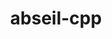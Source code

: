 ---
title: "abseil-cpp"
layout: cache
categories: [package, develop-2023-10-01]
meta: {"versions": ["20230125.3"], "compilers": ["apple-clang@=14.0.0", "gcc@=11.1.0", "gcc@=11.3.0"], "oss": ["ubuntu20.04", "ubuntu22.04", "ventura"], "platforms": ["darwin", "linux"], "targets": ["aarch64", "ppc64le", "x86_64_v3"], "stacks": ["e4s", "e4s-power", "ml-darwin-aarch64-mps", "ml-linux-x86_64-cpu", "ml-linux-x86_64-cuda", "ml-linux-x86_64-rocm", "root"], "num_specs": 4, "num_specs_by_stack": {"root": 4, "ml-darwin-aarch64-mps": 1, "e4s-power": 1, "e4s": 1, "ml-linux-x86_64-cpu": 1, "ml-linux-x86_64-rocm": 1, "ml-linux-x86_64-cuda": 1}}
spec_details: [{"hash": "bsv32grgwpaf7zkgjs5kqde76jxugasx", "compiler": "apple-clang@=14.0.0", "versions": ["20230125.3"], "os": "ventura", "platform": "darwin", "target": "aarch64", "variants": ["build_system=cmake", "build_type=Release", "cxxstd=14", "generator=make", "~ipo", "+shared"], "stacks": ["root", "ml-darwin-aarch64-mps"], "size": "-", "tarball": "https://binaries.spack.io/releases/develop-2023-10-01/build_cache/darwin-ventura-aarch64/apple-clang-14.0.0/abseil-cpp-20230125.3/darwin-ventura-aarch64-apple-clang-14.0.0-abseil-cpp-20230125.3-bsv32grgwpaf7zkgjs5kqde76jxugasx.spack"}, {"hash": "637m334rbkjitjup5ez4viahtvt5pswk", "compiler": "gcc@=11.1.0", "versions": ["20230125.3"], "os": "ubuntu20.04", "platform": "linux", "target": "ppc64le", "variants": ["build_system=cmake", "build_type=Release", "cxxstd=14", "generator=make", "~ipo", "+shared"], "stacks": ["e4s-power", "root"], "size": "-", "tarball": "https://binaries.spack.io/releases/develop-2023-10-01/build_cache/linux-ubuntu20.04-ppc64le/gcc-11.1.0/abseil-cpp-20230125.3/linux-ubuntu20.04-ppc64le-gcc-11.1.0-abseil-cpp-20230125.3-637m334rbkjitjup5ez4viahtvt5pswk.spack"}, {"hash": "p3iosomeatvuf7mt5s6gmhreecnlkqp7", "compiler": "gcc@=11.1.0", "versions": ["20230125.3"], "os": "ubuntu20.04", "platform": "linux", "target": "x86_64_v3", "variants": ["build_system=cmake", "build_type=Release", "cxxstd=14", "generator=make", "~ipo", "+shared"], "stacks": ["root", "e4s"], "size": "-", "tarball": "https://binaries.spack.io/releases/develop-2023-10-01/build_cache/linux-ubuntu20.04-x86_64_v3/gcc-11.1.0/abseil-cpp-20230125.3/linux-ubuntu20.04-x86_64_v3-gcc-11.1.0-abseil-cpp-20230125.3-p3iosomeatvuf7mt5s6gmhreecnlkqp7.spack"}, {"hash": "7uyzemvc7twayyysgzd7vvkb6kyumhpz", "compiler": "gcc@=11.3.0", "versions": ["20230125.3"], "os": "ubuntu22.04", "platform": "linux", "target": "x86_64_v3", "variants": ["build_system=cmake", "build_type=Release", "cxxstd=14", "generator=make", "~ipo", "+shared"], "stacks": ["ml-linux-x86_64-cpu", "ml-linux-x86_64-rocm", "root", "ml-linux-x86_64-cuda"], "size": "-", "tarball": "https://binaries.spack.io/releases/develop-2023-10-01/build_cache/linux-ubuntu22.04-x86_64_v3/gcc-11.3.0/abseil-cpp-20230125.3/linux-ubuntu22.04-x86_64_v3-gcc-11.3.0-abseil-cpp-20230125.3-7uyzemvc7twayyysgzd7vvkb6kyumhpz.spack"}]
---